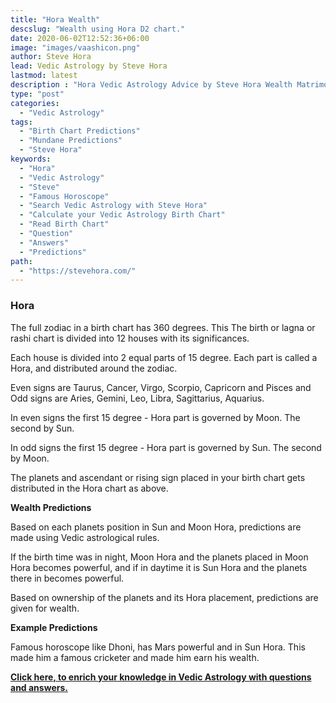 ```yaml
---
title: "Hora Wealth"
descslug: "Wealth using Hora D2 chart."
date: 2020-06-02T12:52:36+06:00
image: "images/vaashicon.png"
author: Steve Hora
lead: Vedic Astrology by Steve Hora
lastmod: latest 
description : "Hora Vedic Astrology Advice by Steve Hora Wealth Matrimony matching love compatibility 27 nakshatras 20 divisional chart dhoni tarot birth chart famous horoscope forecast name vedas"
type: "post"
categories: 
  - "Vedic Astrology"
tags:
  - "Birth Chart Predictions"
  - "Mundane Predictions"
  - "Steve Hora"
keywords:
  - "Hora"
  - "Vedic Astrology"
  - "Steve"
  - "Famous Horoscope"
  - "Search Vedic Astrology with Steve Hora"
  - "Calculate your Vedic Astrology Birth Chart"
  - "Read Birth Chart"
  - "Question"
  - "Answers"  
  - "Predictions"
path:
  - "https://stevehora.com/"
---
```


### Hora

The full zodiac in a birth chart has 360 degrees. This The birth or lagna or rashi chart is divided into 12 houses with its significances.

Each house is divided into 2 equal parts of 15 degree. Each part is called a Hora, and distributed around the zodiac.

Even signs are Taurus, Cancer, Virgo, Scorpio, Capricorn and Pisces and Odd signs are Aries, Gemini, Leo, Libra, Sagittarius, Aquarius.

In even signs the first 15 degree - Hora part is governed by Moon. The second by Sun.

In odd signs the first 15 degree - Hora part is governed by Sun.  The second by Moon.

The planets and ascendant or rising sign placed in your birth chart gets distributed in the Hora chart as above.

**Wealth Predictions**

Based on each planets position in Sun and Moon Hora, predictions are made using Vedic astrological rules.

If the birth time was in night, Moon Hora and the planets placed in Moon Hora becomes powerful, and if in daytime it is Sun Hora and the planets there in becomes powerful.

Based on ownership of the planets and its Hora placement, predictions are given for wealth.

**Example Predictions**

Famous horoscope like Dhoni, has Mars powerful and in Sun Hora. This made him a famous cricketer and made him earn his wealth.

**[Click here, to enrich your knowledge in Vedic Astrology with questions and answers.](/articles/faq/)**